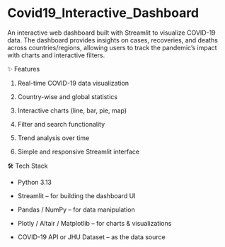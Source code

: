 # Covid19_Interactive_Dashboard
An interactive web dashboard built with Streamlit to visualize COVID-19 data. The dashboard provides insights on cases, recoveries, and deaths across countries/regions, allowing users to track the pandemic’s impact with charts and interactive filters.

✨ Features

1. Real-time COVID-19 data visualization

2. Country-wise and global statistics

3. Interactive charts (line, bar, pie, map)

4. Filter and search functionality

5. Trend analysis over time

6. Simple and responsive Streamlit interface

🛠️ Tech Stack

- Python 3.13

- Streamlit – for building the dashboard UI

- Pandas / NumPy – for data manipulation

- Plotly / Altair / Matplotlib – for charts & visualizations

- COVID-19 API or JHU Dataset – as the data source
